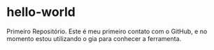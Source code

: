 # hello-world
Primeiro Repositório.
Este é meu primeiro contato com o GitHub, e no momento estou utilizando o gia para conhecer a ferramenta.
